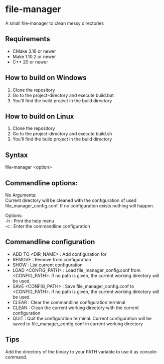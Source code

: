 # file-manager
A small file-manager to clean messy directories

## Requirements
- CMake 3.16 or newer
- Make 1.10.2 or newer
- C++ 20 or newer

## How to build on Windows
1. Clone the repository
2. Go to the project-directory and execute build.bat
3. You'll find the build project in the build directory

## How to build on Linux
1. Clone the repository
2. Go to the project-directory and execute build.sh
3. You'll find the build project in the build directory

## Syntax

file-manager \<option\>

## Commandline options:

No Arguments:\
Current directory will be cleaned with the configuration of used file_manager_config.conf. If no configuration exists nothing will happen.

Options:\
-h : Print the help menu\
-c : Enter the commandline configuration

## Commandline configuration

- ADD <EXT> TO <DIR_NAME> : Add configuration for <EXT>
- REMOVE <EXT> : Remove <EXT> from configuration
- SHOW : List current configuration
- LOAD <CONFIG_PATH> : Load file_manager_config.conf from <CONFIG_PATH>. If no path is given, the current working directory will be used.
- SAVE <CONFIG_PATH> : Save file_manager_config.conf to <CONFIG_PATH>. If no path is given, the current working directory will be used.
- CLEAR : Clear the commandline configuration terminal
- CLEAN : Clean the current working directory with the current configuration
- QUIT : Quit the configuration terminal. Current configuration will be saved to file_manager_config.conf in current working directory

## Tips

Add the directory of the binary to your PATH variable to use it as console-command.